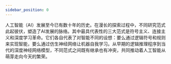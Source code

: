 ```yaml
---
sidebar_position: 0
---
```



人工智能（AI）发展至今已有数十年的历史。在漫长的探索过程中，不同研究范式此起彼伏，塑造了AI发展的脉络。其中最具代表性的三大范式是符号主义、连接主义和深度学习革命。它们各自代表了对智能不同的设想：要么通过逻辑符号和规则来实现智能，要么通过仿生神经网络让机器自我学习。从早期的逻辑推理程序到当代的深度神经网络模型，不同范式之间既有继承也有冲突，共同推动着人工智能从萌芽走向今天的繁荣。